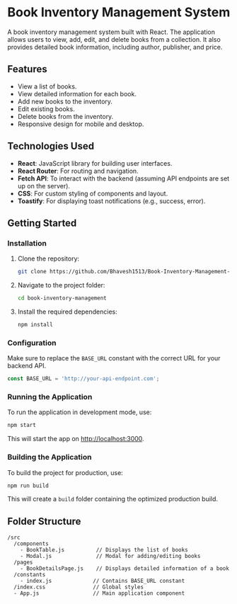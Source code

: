 
# Book Inventory Management System

A book inventory management system built with React. The application allows users to view, add, edit, and delete books from a collection. It also provides detailed book information, including author, publisher, and price.

## Features

- View a list of books.
- View detailed information for each book.
- Add new books to the inventory.
- Edit existing books.
- Delete books from the inventory.
- Responsive design for mobile and desktop.

## Technologies Used

- **React**: JavaScript library for building user interfaces.
- **React Router**: For routing and navigation.
- **Fetch API**: To interact with the backend (assuming API endpoints are set up on the server).
- **CSS**: For custom styling of components and layout.
- **Toastify**: For displaying toast notifications (e.g., success, error).

## Getting Started

### Installation

1. Clone the repository:

   ```bash
   git clone https://github.com/Bhavesh1513/Book-Inventory-Management-System-using-React.git
   ```

2. Navigate to the project folder:

   ```bash
   cd book-inventory-management
   ```

3. Install the required dependencies:

   ```bash
   npm install
   ```

### Configuration

Make sure to replace the `BASE_URL` constant with the correct URL for your backend API.

```js
const BASE_URL = 'http://your-api-endpoint.com';
```

### Running the Application

To run the application in development mode, use:

```bash
npm start
```

This will start the app on [http://localhost:3000](http://localhost:3000).

### Building the Application

To build the project for production, use:

```bash
npm run build
```

This will create a `build` folder containing the optimized production build.

## Folder Structure

```
/src
  /components
    - BookTable.js          // Displays the list of books
    - Modal.js              // Modal for adding/editing books
  /pages
    - BookDetailsPage.js    // Displays detailed information of a book
  /constants
    - index.js             // Contains BASE_URL constant
  /index.css               // Global styles
  - App.js                 // Main application component
```
